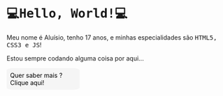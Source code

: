 <style>
    @import url('https://fonts.googleapis.com/css2?family=Source+Code+Pro:ital,wght@0,400;0,700;1,400&display=swap');

    .code{
        font-family: 'Source Code Pro', monospace;
    }

    #informations{
        display: flex;
        align-items: center;
        justify-content: space-evenly;
    }

    #informations-button{
        width: 30%;
        padding:.5rem;
        border-radius: 10%;

        color: black;
        background-color: whitesmoke;

        cursor: pointer;
    }

    #informations-button:hover{
        opacity: .8;
    }

    li{
        cursor: default;
    }

    .not-list{
        list-style: none;
    }

    .red{
        color: #d84949;
    }

    .orange{
        color: #d48a00;
    }

    .yellow{
        color: #dada02;
    }

    .green{
        color: #04ac04;
    }
</style>

<h1 class="code">
    💻Hello, World!💻
</h1>

Meu nome é Aluísio, tenho 17 anos, e minhas especialidades são <span class="code">HTML5, CSS3 e JS</span>!

Estou sempre codando alguma coisa por aqui...

<details><summary id="informations-button" class="not-list">Quer saber mais ? Clique aqui!</summary>
    <h3>Minhas Habilidades:</h3>
    <div id="informations">
        <div>
            <ul>
                <li class="yellow not-list">HTML5</li>
                <li class="yellow not-list">
                    CSS3
                    <ul>
                        <li class="orange not-list">Less</li>
                    </ul>
                </li>
                <li class="yellow not-list">
                    JavaScript
                    <ul>
                        <li class="orange not-list">jQuery</li>
                    </ul>
                </li>
                <li class="orange not-list">Python</li>
                <li class="red not-list">Java</li>
                <li class="red not-list">ShellScript</li>
            </ul>
        </div>
        <div>
            <ul>
                <li class="red">Básico</li>
                <li class="orange">Iniciante</li>
                <li class="yellow">Médio</li>
                <li class="green">Avançado</li>
            </ul>
        </div>
    </div>
</details>